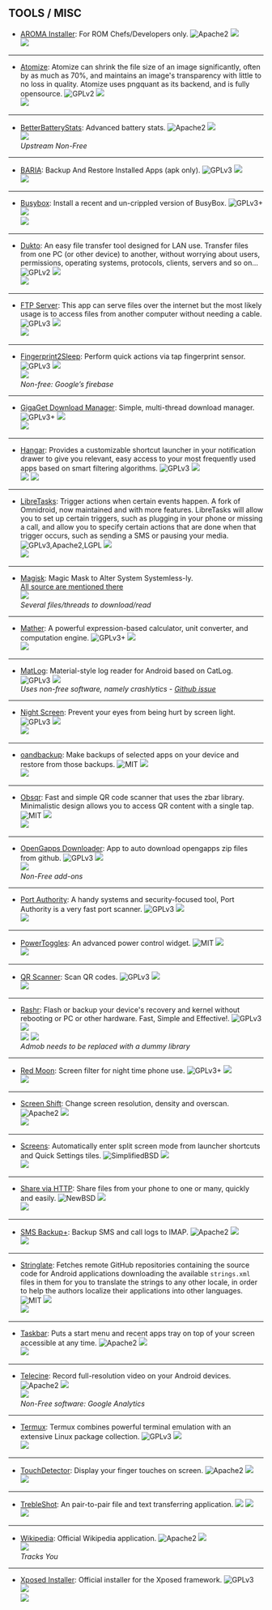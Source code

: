 <!--
    Copyright (C)  2016 PRIMOKORN.
    Permission is granted to copy, distribute and/or modify this document
    under the terms of the GNU Free Documentation License, Version 1.3
    or any later version published by the Free Software Foundation;
    with no Invariant Sections, no Front-Cover Texts, and no Back-Cover Texts.
    A copy of the license is included in the section entitled "GNU
    Free Documentation License".
-->
## TOOLS / MISC

* [AROMA Installer](http://v.ht/34gX): For ROM Chefs/Developers only.
![Apache2](https://img.shields.io/badge/License-Apache%202.0-yellowgreen.svg?style=flat-square)
[![](https://img.shields.io/badge/Source-Github-lightgrey.svg?style=flat-square)](https://github.com/amarullz/AROMA-Installer)  
[![](Pictures/3rd-party.png)](http://v.ht/34gX)

***

* [Atomize](https://forum.xda-developers.com/android/apps-games/app-atomize-simple-png-image-compression-t3521092): Atomize can shrink the file size of an image significantly, often by as much as 70%, and maintains an image's transparency with little to no loss in quality. Atomize uses pngquant as its backend, and is fully opensource.
![GPLv2](https://img.shields.io/badge/License-GPLv2-brightgreen.svg?style=flat-square)
[![](https://img.shields.io/badge/Source-Github-lightgrey.svg?style=flat-square)](https://github.com/wrmndfzzy/Atomize)  
[![](Pictures/Google_Play.png)](https://play.google.com/store/apps/details?id=com.wrmndfzzy.atomize)

***

* [BetterBatteryStats](http://v.ht/38wV): Advanced battery stats.
![Apache2](https://img.shields.io/badge/License-Apache%202.0-yellowgreen.svg?style=flat-square)
[![](https://img.shields.io/badge/Source-Github-lightgrey.svg?style=flat-square)](https://github.com/asksven/BetterBatteryStats)  
[![](Pictures/3rd-party.png)](http://forum.xda-developers.com/showpost.php?p=15869886&postcount=2)  
_Upstream Non-Free_

***

* [BARIA](http://v.ht/hBzu): Backup And Restore Installed Apps (apk only).
![GPLv3](https://img.shields.io/badge/License-GPLv3-brightgreen.svg?style=flat-square)
[![](https://img.shields.io/badge/Source-GitLab-lightgrey.svg?style=flat-square)](https://gitlab.com/easwareapps/BARIA/tree/HEAD)  
[![](Pictures/F-Droid.png)](http://v.ht/hBzu)

***

* [Busybox](http://v.ht/GTJt): Install a recent and un-crippled version of BusyBox.
![GPLv3+](https://img.shields.io/badge/License-GPLv3+-brightgreen.svg?style=flat-square)
[![](https://img.shields.io/badge/Source-Github-lightgrey.svg?style=flat-square)](https://github.com/meefik/busybox)  
[![](Pictures/F-Droid.png)](http://v.ht/GTJt)

***

* [Dukto](https://play.google.com/store/apps/details?id=it.msec.dukto): An easy file transfer tool designed for LAN use. Transfer files from one PC (or other device) to another, without worrying about users, permissions, operating systems, protocols, clients, servers and so on...
![GPLv2](https://img.shields.io/badge/License-GPLv2-brightgreen.svg?style=flat-square)
[![](https://img.shields.io/badge/Source-Sourceforge-lightgrey.svg?style=flat-square)](https://sourceforge.net/projects/dukto/)  
[![](Pictures/Google_Play.png)](https://play.google.com/store/apps/details?id=it.msec.dukto&hl=fr)

***

* [FTP Server](http://v.ht/xwpM): This app can serve files over the internet but the most likely usage is to access files from another computer without needing a cable.
![GPLv3](https://img.shields.io/badge/License-GPLv3-brightgreen.svg?style=flat-square)
[![](https://img.shields.io/badge/Source-Github-lightgrey.svg?style=flat-square)](https://github.com/ppareit/swiftp)  
[![](Pictures/F-Droid.png)](http://v.ht/xwpM)

***

* [Fingerprint2Sleep](http://v.ht/dAsL): Perform quick actions via tap fingerprint sensor.
![GPLv3](https://img.shields.io/badge/License-GPLv3-brightgreen.svg?style=flat-square)
[![](https://img.shields.io/badge/Source-Github-lightgrey.svg?style=flat-square)](https://github.com/ztc1997/Fingerprint2Sleep)  
[![](Pictures/Google_Play.png)](https://play.google.com/store/apps/details?id=com.ztc1997.fingerprint2sleep)  
_Non-free: Google’s firebase_

***

* [GigaGet Download Manager](https://f-droid.org/repository/browse/?fdid=us.shandian.giga): Simple, multi-thread download manager.
![GPLv3+](https://img.shields.io/badge/License-GPLv3+-brightgreen.svg?style=flat-square)
[![](https://img.shields.io/badge/Source-Github-lightgrey.svg?style=flat-square)](https://github.com/PaperAirplane-Dev-Team/GigaGet)  
[![](Pictures/F-Droid.png)](https://f-droid.org/repository/browse/?fdid=us.shandian.giga)

***

* [Hangar](http://forum.xda-developers.com/showthread.php?t=2770533): Provides a customizable shortcut launcher in your notification drawer to give you relevant, easy access to your most frequently used apps based on smart filtering algorithms.
![GPLv3](https://img.shields.io/badge/License-GPLv3-brightgreen.svg?style=flat-square)
[![](https://img.shields.io/badge/Source-Github-lightgrey.svg?style=flat-square)](https://github.com/corcoran/Hangar)  
[![](Pictures/F-Droid.png)](https://f-droid.org/repository/browse/?fdfilter=Hangar&fdid=ca.mimic.apphangar) [![](Pictures/Google_Play.png)](https://play.google.com/store/apps/details?id=ca.mimic.apphangar)

***

* [LibreTasks](http://v.ht/2Ae2): Trigger actions when certain events happen. A fork of Omnidroid, now maintained and with more features. LibreTasks will allow you to set up certain triggers, such as plugging in your phone or missing a call, and allow you to specify certain actions that are done when that trigger occurs, such as sending a SMS or pausing your media.
![GPLv3,Apache2,LGPL](https://img.shields.io/badge/License-GPLv3,Apache2,LGPL-347D07.svg?style=flat-square)
[![](https://img.shields.io/badge/Source-Github-lightgrey.svg?style=flat-square)](https://github.com/biotinker/LibreTasks/)  
[![](Pictures/F-Droid.png)](http://v.ht/2Ae2)

***

* [Magisk](http://v.ht/zoff): Magic Mask to Alter System Systemless-ly.  
[All source are mentioned there](http://forum.xda-developers.com/apps/magisk/official-magisk-v7-universal-systemless-t3473445)  
[![](Pictures/3rd-party.png)](http://v.ht/zoff)  
_Several files/threads to download/read_

***

* [Mather](https://f-droid.org/repository/browse/?fdid=org.icasdri.mather): A powerful expression-based calculator, unit converter, and computation engine.
![GPLv3+](https://img.shields.io/badge/License-GPLv3+-brightgreen.svg?style=flat-square)
[![](https://img.shields.io/badge/Source-Github-lightgrey.svg?style=flat-square)](https://github.com/icasdri/Mather)  
[![](Pictures/F-Droid.png)](https://f-droid.org/repository/browse/?fdid=org.icasdri.mather)

***

* [MatLog](http://v.ht/OBE0): Material-style log reader for Android based on CatLog.
![GPLv3](https://img.shields.io/badge/License-GPLv3-brightgreen.svg?style=flat-square)
[![](Pictures/Google_Play.png)](http://v.ht/OBE0)  
_Uses non-free software, namely crashlytics - [Github issue](http://v.ht/FkWI)_

***

* [Night Screen](http://v.ht/aU7S): Prevent your eyes from being hurt by screen light.
![GPLv3](https://img.shields.io/badge/License-GPLv3-brightgreen.svg?style=flat-square)
[![](https://img.shields.io/badge/Source-Github-lightgrey.svg?style=flat-square)](https://github.com/fython/Blackbulb)  
[![](Pictures/F-Droid.png)](http://v.ht/aU7S)

***

* [oandbackup](https://f-droid.org/repository/browse/?fdid=dk.jens.backup): Make backups of selected apps on your device and restore from those backups.
![MIT](https://img.shields.io/badge/License-MIT-orange.svg?style=flat-square)
[![](https://img.shields.io/badge/Source-Github-lightgrey.svg?style=flat-square)](https://github.com/jensstein/oandbackup)  
[![](Pictures/F-Droid.png)](https://f-droid.org/repository/browse/?fdid=dk.jens.backup)

***

* [Obsqr](http://v.ht/z9AI): Fast and simple QR code scanner that uses the zbar library. Minimalistic design allows you to access QR content with a single tap.
![MIT](https://img.shields.io/badge/License-MIT-orange.svg?style=flat-square)
[![](https://img.shields.io/badge/Source-Github-lightgrey.svg?style=flat-square)](https://github.com/trikita/obsqr)  
[![](Pictures/F-Droid.png)](http://v.ht/z9AI)

***

* [OpenGapps Downloader](https://f-droid.org/repository/browse/?fdfilter=opengapps&fdid=org.opengappsdownloader): App to auto download opengapps zip files from github.
![GPLv3](https://img.shields.io/badge/License-GPLv3-brightgreen.svg?style=flat-square)
[![](https://img.shields.io/badge/Source-Github-lightgrey.svg?style=flat-square)](https://github.com/daktak/opengapps_downloader)  
[![](Pictures/F-Droid.png)](https://f-droid.org/repository/browse/?fdfilter=opengapps&fdid=org.opengappsdownloader)  
_Non-Free add-ons_

***

* [Port Authority](https://f-droid.org/repository/browse/?fdid=com.aaronjwood.portauthority): A handy systems and security-focused tool, Port Authority is a very fast port scanner.
![GPLv3](https://img.shields.io/badge/License-GPLv3-brightgreen.svg?style=flat-square)
[![](https://img.shields.io/badge/Source-Github-lightgrey.svg?style=flat-square)](https://github.com/aaronjwood/PortAuthority)  
[![](Pictures/F-Droid.png)](https://f-droid.org/repository/browse/?fdid=com.aaronjwood.portauthority)

***

* [PowerToggles](http://v.ht/odu8): An advanced power control widget.
![MIT](https://img.shields.io/badge/License-MIT-orange.svg?style=flat-square)
[![](https://img.shields.io/badge/Source-Github-lightgrey.svg?style=flat-square)](https://github.com/sunnygoyal/PowerToggles)  
[![](Pictures/Google_Play.png)](https://play.google.com/store/apps/details?id=com.painless.pc)

***

* [QR Scanner](http://v.ht/BVj7): Scan QR codes.
![GPLv3](https://img.shields.io/badge/License-GPLv3-brightgreen.svg?style=flat-square)
[![](https://img.shields.io/badge/Source-Github-lightgrey.svg?style=flat-square)](https://github.com/SecUSo/privacy-friendly-qr-scanner)  
[![](Pictures/F-Droid.png)](http://v.ht/BVj7)

***

* [Rashr](http://v.ht/FIZR): Flash or backup your device's recovery and kernel without rebooting or PC or other hardware. Fast, Simple and Effective!.
![GPLv3](https://img.shields.io/badge/License-GPLv3-brightgreen.svg?style=flat-square)
[![](https://img.shields.io/badge/Source-Github-lightgrey.svg?style=flat-square)](https://github.com/DsLNeXuS/Rashr/)  
[![](Pictures/Google_Play.png)](https://play.google.com/store/apps/details?id=de.mkrtchyan.recoverytools) [![](Pictures/3rd-party.png)](https://github.com/DsLNeXuS/Rashr/raw/master/RashrApp/RashrApp-release.apk)  
_Admob needs to be replaced with a dummy library_

***

* [Red Moon](http://v.ht/vKnu): Screen filter for night time phone use.
![GPLv3+](https://img.shields.io/badge/License-GPLv3+-brightgreen.svg?style=flat-square)
[![](https://img.shields.io/badge/Source-Github-lightgrey.svg?style=flat-square)](https://github.com/raatmarien/red-moon)  
[![](Pictures/F-Droid.png)](http://v.ht/vKnu)

***

* [Screen Shift](https://f-droid.org/repository/browse/?fdfilter=Screen+Shift&fdid=com.sagar.screenshift2): Change screen resolution, density and overscan.
![Apache2](https://img.shields.io/badge/License-Apache%202.0-yellowgreen.svg?style=flat-square)
[![](https://img.shields.io/badge/Source-Github-lightgrey.svg?style=flat-square)](https://github.com/aravindsagar/ScreenShift)  
[![](Pictures/F-Droid.png)](https://f-droid.org/repository/browse/?fdfilter=Screen+Shift&fdid=com.sagar.screenshift2)

***

* [Screens](https://f-droid.org/repository/browse/?fdid=uk.co.keepawayfromfire.screens): Automatically enter split screen mode from launcher shortcuts and Quick Settings tiles.
![SimplifiedBSD](https://img.shields.io/badge/License-SimplifiedBSD-1EC9AA.svg?style=flat-square)
[![](https://img.shields.io/badge/Source-Github-lightgrey.svg?style=flat-square)](https://github.com/Cj-Malone/Screens)  
[![](Pictures/F-Droid.png)](https://f-droid.org/repository/browse/?fdid=uk.co.keepawayfromfire.screens)

***

* [Share via HTTP](http://v.ht/eRI3d): Share files from your phone to one or many, quickly and easily.
![NewBSD](https://img.shields.io/badge/License-NewBSD-25B3D6.svg?style=flat-square)
[![](https://img.shields.io/badge/Source-Github-lightgrey.svg?style=flat-square)](https://github.com/marcosdiez/shareviahttp)  
[![](Pictures/F-Droid.png)](http://v.ht/eRI3d)

***

* [SMS Backup+](http://v.ht/IL1T): Backup SMS and call logs to IMAP.
![Apache2](https://img.shields.io/badge/License-Apache%202.0-yellowgreen.svg?style=flat-square)
[![](https://img.shields.io/badge/Source-Github-lightgrey.svg?style=flat-square)](https://github.com/jberkel/sms-backup-plus)  
[![](Pictures/F-Droid.png)](http://v.ht/IL1T)

***

* [Stringlate](https://f-droid.org/repository/browse/?fdfilter=Stringlate&fdid=io.github.lonamiwebs.stringlate): Fetches remote GitHub repositories containing the source code for Android applications downloading the available `strings.xml` files in them for you to translate the strings to any other locale, in order to help the authors localize their applications into other languages.
![MIT](https://img.shields.io/badge/License-MIT-orange.svg?style=flat-square)
[![](https://img.shields.io/badge/Source-Github-lightgrey.svg?style=flat-square)](https://github.com/LonamiWebs/Stringlate)  
[![](Pictures/F-Droid.png)](https://f-droid.org/repository/browse/?fdfilter=Stringlate&fdid=io.github.lonamiwebs.stringlate)

***

* [Taskbar](http://v.ht/cAWj): Puts a start menu and recent apps tray on top of your screen accessible at any time.
![Apache2](https://img.shields.io/badge/License-Apache%202.0-yellowgreen.svg?style=flat-square)
[![](https://img.shields.io/badge/Source-Github-lightgrey.svg?style=flat-square)](https://github.com/farmerbb/Taskbar)  
[![](Pictures/F-Droid.png)](http://v.ht/cAWj)

***

* [Telecine](https://play.google.com/store/apps/details?id=com.jakewharton.telecine): Record full-resolution video on your Android devices.
![Apache2](https://img.shields.io/badge/License-Apache%202.0-yellowgreen.svg?style=flat-square)
[![](https://img.shields.io/badge/Source-Github-lightgrey.svg?style=flat-square)](https://github.com/JakeWharton/Telecine)  
[![](Pictures/Google_Play.png)](https://play.google.com/store/apps/details?id=com.jakewharton.telecine)  
_Non-Free software: Google Analytics_

***

* [Termux](https://f-droid.org/repository/browse/?fdid=com.termux): Termux combines powerful terminal emulation with an extensive Linux package collection.
![GPLv3](https://img.shields.io/badge/License-GPLv3-brightgreen.svg?style=flat-square)
[![](https://img.shields.io/badge/Source-Github-lightgrey.svg?style=flat-square)](https://github.com/termux/termux-app)  
[![](Pictures/F-Droid.png)](https://f-droid.org/repository/browse/?fdid=com.termux)

***

* [TouchDetector](https://f-droid.org/repository/browse/?fdfilter=TouchDetector&fdid=com.msapps.touchdetector): Display your finger touches on screen.
![Apache2](https://img.shields.io/badge/License-Apache%202.0-yellowgreen.svg?style=flat-square)
[![](https://img.shields.io/badge/Source-Github-lightgrey.svg?style=flat-square)](https://github.com/sujithkanna/TouchDetector)  
[![](Pictures/F-Droid.png)](https://f-droid.org/repository/browse/?fdfilter=TouchDetector&fdid=com.msapps.touchdetector)

***

* [TrebleShot](http://v.ht/ESVR): An pair-to-pair file and text transferring application.
![](https://img.shields.io/badge/License-Missing-000000.svg?style=flat-square)
[![](https://img.shields.io/badge/Source-Github-lightgrey.svg?style=flat-square)](https://github.com/genonbeta/TrebleShot)  
[![](Pictures/3rd-party.png)](https://github.com/genonbeta/TrebleShot/releases/)

***

* [Wikipedia](http://v.ht/3X1S): Official Wikipedia application.
![Apache2](https://img.shields.io/badge/License-Apache%202.0-yellowgreen.svg?style=flat-square)
[![](https://img.shields.io/badge/Source-Github-lightgrey.svg?style=flat-square)](https://github.com/wikimedia/apps-android-wikipedia)  
[![](Pictures/F-Droid.png)](http://v.ht/3X1S)  
_Tracks You_

***

* [Xposed Installer](https://f-droid.org/app/de.robv.android.xposed.installer): Official installer for the Xposed framework.
![GPLv3](https://img.shields.io/badge/License-GPLv3-brightgreen.svg?style=flat-square)
[![](https://img.shields.io/badge/Source-Github-lightgrey.svg?style=flat-square)](https://github.com/rovo89/XposedInstaller)  
[![](Pictures/F-Droid.png)](https://f-droid.org/app/de.robv.android.xposed.installer)